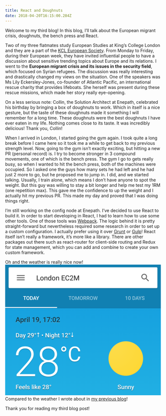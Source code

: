 ```yaml
---
title: React and Doughnuts
date: 2018-04-20T16:15:00.284Z
---
```

Welcome to my third blog! In this blog, I’ll talk about the European migrant crisis, doughnuts, the bench press and React.

Two of my three flatmates study European Studies at King’s College London and they are a part of the [KCL European Society](https://www.kclsu.org/organisation/European/). From Monday to Friday, during their European week, they have invited influential people to have a discussion about sensitive trending topics about Europe and its relations.
I went to the **European migrant crisis and its issues in the security field**, which focused on Syrian refugees. The discussion was really interesting and drastically changed my views on the situation. One of the speakers was Ms Lily Eckersley-Jones, co-founder of Atlantic Pacific, an international rescue charity that provides lifeboats. She herself was present during these rescue missions, which made her story really eye-opening.

On a less serious note: Collin, the Solution Architect at Enepath, celebrated his birthday by bringing a box of doughnuts to work. Which in itself is a nice gesture, but the taste of these doughnuts made it something I will remember for a long time. These doughnuts were the best doughnuts I have ever eaten in my life. Nothing comes close to its taste. It was incredibly delicious! Thank you, Collin!

When I arrived in London, I started going the gym again. I took quite a long break before I came here so it took me a while to get back to my previous strength level. Now, going to the gym isn’t exactly exciting, but hitting a new PR (personal record) is. I try to become stronger in 3 compound movements, one of which is the bench press.
The gym I go to gets really busy, so when I wanted to hit the bench press, both of the machines were occupied. So I asked one the guys how many sets he had left and he had just 2 more to go, but he proposed me to jump in. I did, and we started talking. Usually, I train alone, which means I don’t have anyone to spot the weight. But this guy was willing to stay a bit longer and help me test my 1RM (one repetition max). This gave me the confidence to up the weight and I actually hit my previous PR. This made my day and proved that I was doing things right.

I’m still working on the config node at Enepath. I’ve decided to use React to build it. In order to start developing in React, I had to learn how to use some other tools. One of those tools was [Webpack](https://webpack.js.org/). The logic behind it is pretty straight-forward but nevertheless required some research in order to set up a custom configuration. I actually prefer using it over [Grunt](https://gruntjs.com/) or [Gulp](https://gulpjs.com/)!
React itself isn’t really a framework, it’s more like a library. There are other packages out there such as react-router for client-side routing and Redux for state management, which you can add and combine to create your own custom framework. 

Oh and the weather is really nice now!
![](weather.png)
Compared to the weather I wrote about in [my previous blog](https://blog.rubenthys.me/weird-weather/)!

Thank you for reading my third blog post!
